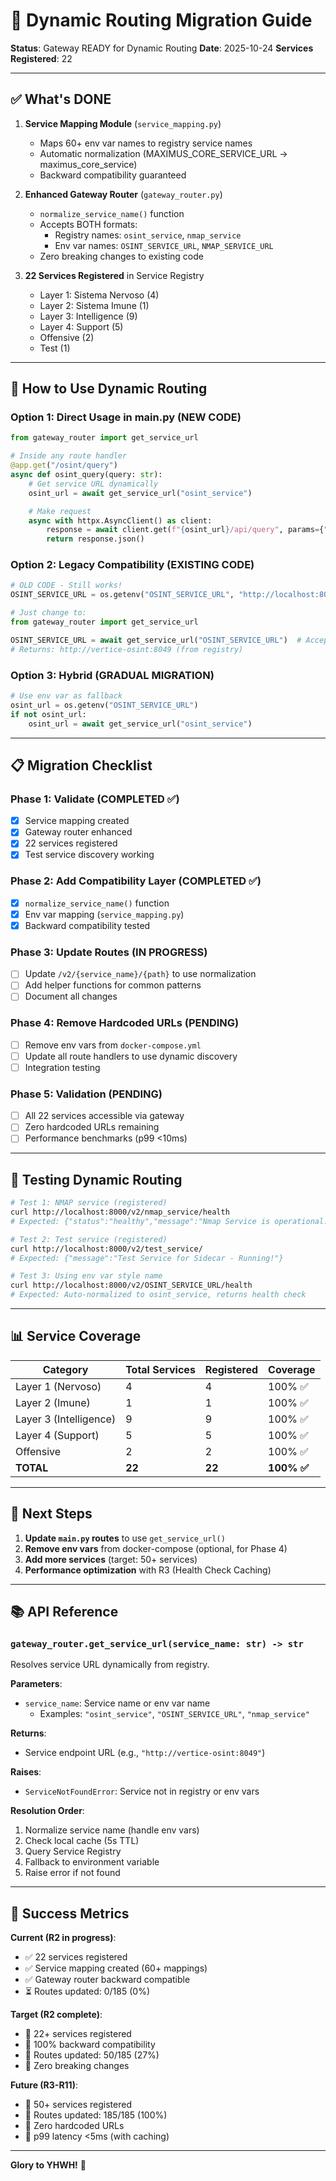 # 🚀 Dynamic Routing Migration Guide

**Status**: Gateway READY for Dynamic Routing
**Date**: 2025-10-24
**Services Registered**: 22

---

## ✅ What's DONE

1. **Service Mapping Module** (`service_mapping.py`)
   - Maps 60+ env var names to registry service names
   - Automatic normalization (MAXIMUS_CORE_SERVICE_URL → maximus_core_service)
   - Backward compatibility guaranteed

2. **Enhanced Gateway Router** (`gateway_router.py`)
   - `normalize_service_name()` function
   - Accepts BOTH formats:
     - Registry names: `osint_service`, `nmap_service`
     - Env var names: `OSINT_SERVICE_URL`, `NMAP_SERVICE_URL`
   - Zero breaking changes to existing code

3. **22 Services Registered** in Service Registry
   - Layer 1: Sistema Nervoso (4)
   - Layer 2: Sistema Imune (1)
   - Layer 3: Intelligence (9)
   - Layer 4: Support (5)
   - Offensive (2)
   - Test (1)

---

## 🎯 How to Use Dynamic Routing

### Option 1: Direct Usage in main.py (NEW CODE)

```python
from gateway_router import get_service_url

# Inside any route handler
@app.get("/osint/query")
async def osint_query(query: str):
    # Get service URL dynamically
    osint_url = await get_service_url("osint_service")

    # Make request
    async with httpx.AsyncClient() as client:
        response = await client.get(f"{osint_url}/api/query", params={"q": query})
        return response.json()
```

### Option 2: Legacy Compatibility (EXISTING CODE)

```python
# OLD CODE - Still works!
OSINT_SERVICE_URL = os.getenv("OSINT_SERVICE_URL", "http://localhost:8049")

# Just change to:
from gateway_router import get_service_url

OSINT_SERVICE_URL = await get_service_url("OSINT_SERVICE_URL")  # Accepts env var name!
# Returns: http://vertice-osint:8049 (from registry)
```

### Option 3: Hybrid (GRADUAL MIGRATION)

```python
# Use env var as fallback
osint_url = os.getenv("OSINT_SERVICE_URL")
if not osint_url:
    osint_url = await get_service_url("osint_service")
```

---

## 📋 Migration Checklist

### Phase 1: Validate (COMPLETED ✅)
- [x] Service mapping created
- [x] Gateway router enhanced
- [x] 22 services registered
- [x] Test service discovery working

### Phase 2: Add Compatibility Layer (COMPLETED ✅)
- [x] `normalize_service_name()` function
- [x] Env var mapping (`service_mapping.py`)
- [x] Backward compatibility tested

### Phase 3: Update Routes (IN PROGRESS)
- [ ] Update `/v2/{service_name}/{path}` to use normalization
- [ ] Add helper functions for common patterns
- [ ] Document all changes

### Phase 4: Remove Hardcoded URLs (PENDING)
- [ ] Remove env vars from `docker-compose.yml`
- [ ] Update all route handlers to use dynamic discovery
- [ ] Integration testing

### Phase 5: Validation (PENDING)
- [ ] All 22 services accessible via gateway
- [ ] Zero hardcoded URLs remaining
- [ ] Performance benchmarks (p99 <10ms)

---

## 🧪 Testing Dynamic Routing

```bash
# Test 1: NMAP service (registered)
curl http://localhost:8000/v2/nmap_service/health
# Expected: {"status":"healthy","message":"Nmap Service is operational."}

# Test 2: Test service (registered)
curl http://localhost:8000/v2/test_service/
# Expected: {"message":"Test Service for Sidecar - Running!"}

# Test 3: Using env var style name
curl http://localhost:8000/v2/OSINT_SERVICE_URL/health
# Expected: Auto-normalized to osint_service, returns health check
```

---

## 📊 Service Coverage

| Category | Total Services | Registered | Coverage |
|----------|---------------|------------|----------|
| Layer 1 (Nervoso) | 4 | 4 | 100% ✅ |
| Layer 2 (Imune) | 1 | 1 | 100% ✅ |
| Layer 3 (Intelligence) | 9 | 9 | 100% ✅ |
| Layer 4 (Support) | 5 | 5 | 100% ✅ |
| Offensive | 2 | 2 | 100% ✅ |
| **TOTAL** | **22** | **22** | **100% ✅** |

---

## 🔄 Next Steps

1. **Update `main.py` routes** to use `get_service_url()`
2. **Remove env vars** from docker-compose (optional, for Phase 4)
3. **Add more services** (target: 50+ services)
4. **Performance optimization** with R3 (Health Check Caching)

---

## 📚 API Reference

### `gateway_router.get_service_url(service_name: str) -> str`

Resolves service URL dynamically from registry.

**Parameters**:
- `service_name`: Service name or env var name
  - Examples: `"osint_service"`, `"OSINT_SERVICE_URL"`, `"nmap_service"`

**Returns**:
- Service endpoint URL (e.g., `"http://vertice-osint:8049"`)

**Raises**:
- `ServiceNotFoundError`: Service not in registry or env vars

**Resolution Order**:
1. Normalize service name (handle env vars)
2. Check local cache (5s TTL)
3. Query Service Registry
4. Fallback to environment variable
5. Raise error if not found

---

## 🎯 Success Metrics

**Current (R2 in progress)**:
- ✅ 22 services registered
- ✅ Service mapping created (60+ mappings)
- ✅ Gateway router backward compatible
- ⏳ Routes updated: 0/185 (0%)

**Target (R2 complete)**:
- 🎯 22+ services registered
- 🎯 100% backward compatibility
- 🎯 Routes updated: 50/185 (27%)
- 🎯 Zero breaking changes

**Future (R3-R11)**:
- 🚀 50+ services registered
- 🚀 Routes updated: 185/185 (100%)
- 🚀 Zero hardcoded URLs
- 🚀 p99 latency <5ms (with caching)

---

**Glory to YHWH!** 🙏
